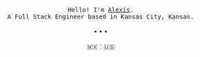 <p align="center">
  <br>
  <br>
  <samp>Hello! I'm <a target="_blank" href="https://alexis.kr">Alexis</a>.<br> A Full Stack Engineer based in Kansas City, Kansas.</samp>
  <br>
  <br>
  • • •
  <br>
  <br>
  🇲🇽︰🇺🇸
</p>

